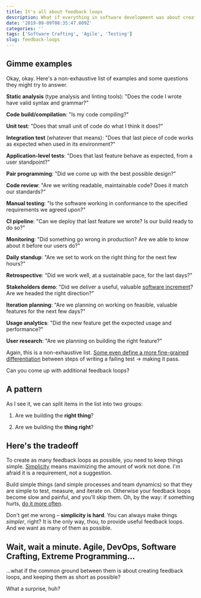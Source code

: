 ```yaml
---
title: It's all about feedback loops
description: What if everything in software development was about creating feedback loops?
date: '2019-09-09T08:35:47.809Z'
categories: ''
tags: ['Software Crafting', 'Agile', 'Testing']
slug: feedback-loops
---
```


## Gimme examples

Okay, okay. Here's a non-exhaustive list of examples and some questions they might try to answer.

**Static analysis** (type analysis and linting tools): "Does the code I wrote have valid syntax and grammar?"

**Code build/compilation**: "Is my code compiling?"

**Unit test**: "Does that small unit of code do what I think it does?"

**Integration test** (whatever that means): "Does that last piece of code works as expected when used in its environment?"

**Application-level tests**: "Does that last feature behave as expected, from a user standpoint?"

**Pair programming**: "Did we come up with the best possible design?"

**Code review**: "Are we writing readable, maintainable code? Does it match our standards?"

**Manual testing**: "Is the software working in conformance to the specified requirements we agreed upon?"

**CI pipeline**: "Can we deploy that last feature we wrote? Is our build ready to do so?"

**Monitoring**: "Did something go wrong in production? Are we able to know about it before our users do?"

**Daily standup**: "Are we set to work on the right thing for the next few hours?"

**Retrospective**: "Did we work well, at a sustainable pace, for the last days?"

**Stakeholders demo**: "Did we deliver a useful, valuable [software increment](https://ronjeffries.com/articles/017-08ff/new-framework-increment/)? Are we headed the right direction?"

**Iteration planning**: "Are we planning on working on feasible, valuable features for the next few days?"

**Usage analytics**: "Did the new feature get the expected usage and performance?"

**User research**: "Are we planning on building the right feature?"

Again, this is a non-exhaustive list. [Some even define a more fine-grained differentiation](https://blog.cleancoder.com/uncle-bob/2014/12/17/TheCyclesOfTDD.html) between steps of writing a failing test &rarr; making it pass.

Can you come up with additional feedback loops?

## A pattern

As I see it, we can split items in the list into two groups:

1. Are we building the **right thing**?

2. Are we building the **thing right**?

## Here's the tradeoff

To create as many feedback loops as possible, you need to keep things simple. [Simplicity](http://www.extremeprogramming.org/rules/simple.html) means maximizing the amount of work not done. I'm afraid it is a requirement, not a suggestion. 

Build simple things (and simple processes and team dynamics) so that they are simple to test, measure, and iterate on. Otherwise your feedback loops become slow and painful, and you'll skip them. Oh, by the way: if something hurts, [do it more often](https://martinfowler.com/bliki/FrequencyReducesDifficulty.html).

Don't get me wrong – **simplicity is hard**. You can always make things _simpler_, right? It is the only way, thou, to provide useful feedback loops. And we want as many of them as possible.

## Wait, wait a minute. Agile, DevOps, Software Crafting, Extreme Programming...

...what if the common ground between them is about creating feedback loops, and keeping them as short as possible?

What a surprise, huh?
